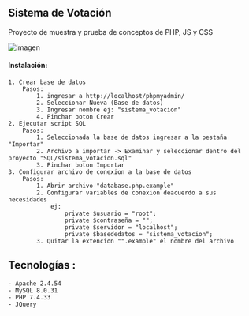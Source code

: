 ## Sistema de Votación ##
Proyecto de muestra y prueba de conceptos de PHP, JS y CSS

![imagen](https://github.com/felipe-ortiz-developer/sistema-votacion/assets/32887258/67895ed0-8ebd-4c94-b588-bda75cfe73e0)

#### Instalación: #### 
    1. Crear base de datos
        Pasos: 
            1. ingresar a http://localhost/phpmyadmin/
            2. Seleccionar Nueva (Base de datos)
            3. Ingresar nombre ej: "sistema_votacion"
            4. Pinchar boton Crear
    2. Ejecutar script SQL 
        Pasos: 
            1. Seleccionada la base de datos ingresar a la pestaña "Importar"
            2. Archivo a importar -> Examinar y seleccionar dentro del proyecto "SQL/sistema_votacion.sql"
            3. Pinchar boton Importar
    3. Configurar archivo de conexion a la base de datos
        Pasos: 
            1. Abrir archivo "database.php.example"
            2. Configurar variables de conexion deacuerdo a sus necesidades
                ej: 
                    private $usuario = "root";
                    private $contraseña = "";
                    private $servidor = "localhost";
                    private $basededatos = "sistema_votacion";
            3. Quitar la extencion "".example" el nombre del archivo

## Tecnologías : ##
    - Apache 2.4.54
    - MySQL 8.0.31
    - PHP 7.4.33
    - JQuery
